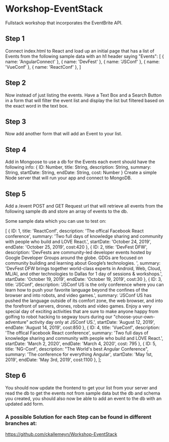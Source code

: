 # Workshop-EventStack
Fullstack workshop that incorporates the EventBrite API.

## Step 1
Connect index.html to React and load up an initial page that has a list of Events from the following sample data with an h1 header saying "Events":
[
        { name: 'AngularConnect' },
        { name: 'DevFest' },
        { name: 'JSConf' },
        { name: 'VueConf' },
        { name: 'ReactConf' },
]



## Step 2
Now instead of just listing the events. Have a Text Box and a Search Button in a form that will filter the event list and display the list but filtered based on the exact word in the text box.

## Step 3
Now add another form that will add an Event to your list.

## Step 4
Add in Mongoose to use a db for the Events each event should have the following info:
{
  ID: Number,
  title: String,
  description: String,
  summary: String,
  startDate: String,
  endDate: String,
  cost: Number
}
Create a simple Node server that will run your app and connect to MongoDB.


## Step 5

Add a /event POST and GET Request url that will retrieve all events from the following sample db and store an array of events to the db.

Some sample data which you can use to test on:

[
  {
    ID: 1,
    title: 'ReactConf',
    description: 'The offical Facebook React conference',
    summary: 'Two full days of knowledge sharing and community with people who build and LOVE React.',
    startDate: 'October 24, 2019',
    endDate: 'October 25, 2019',
    cost:420
  },
  {
    ID: 2,
    title: 'DevFest DFW',
    description: 'DevFests are community-led developer events hosted by Google Developer Groups around the globe. GDGs are focused on community building and learning about Google’s technologies. ',
    summary: 'DevFest DFW brings together world-class experts in Android, Web, Cloud, ML/AI, and other technologies to Dallas for 1 day of sessions & workshops.',
    startDate: 'October 19, 2019',
    endDate: 'October 19, 2019',
    cost:30
  },
  {
    ID: 3,
    title: 'JSConf',
    description: 'JSConf US is the only conference where you can learn how to push your favorite language beyond the confines of the browser and into robots, and video games.',
    summary: 'JSConf US has pushed the language outside of its comfort zone, the web browser, and into the forefront of servers, drones, robots and video games. Enjoy a very special day of exciting activities that are sure to make anyone happy from golfing to robot hacking to segway tours during our "choose-your-own-adventure" activity day only at JSConf US.',
    startDate: 'August 12, 2019',
    endDate: 'August 14, 2019',
    cost:850
  },
  {
    ID: 4,
    title: 'VueConf',
    description: 'The offical Facebook React conference',
    summary: 'Two full days of knowledge sharing and community with people who build and LOVE React.',
    startDate: 'March 2, 2020',
    endDate: 'March 4, 2020',
    cost: 795
  },
  {
    ID: 5,
    title: 'NG-Conf',
    description: "The World's best Angular Conference",
    summary: 'The conference for everything Angular',
    startDate: 'May 1st, 2019',
    endDate: 'May 3rd, 2019',
    cost:1100
  },
];

## Step 6
You should now update the frontend to get your list from your server and read the db to get the events not from sample data but the db and schema you created, you should also now be able to add an event to the db with an updated add form.


### A possible Solution for each Step can be found in different branches at:
https://github.com/ckallemeyn/Workshop-EventStack
